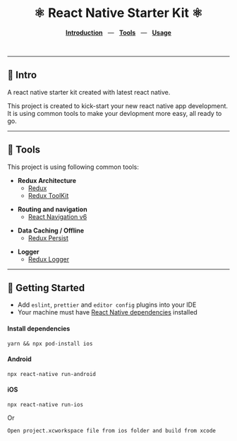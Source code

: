 <h1 align="center">⚛ React Native Starter Kit ⚛</h1>

<p align="center"> 
  <a href='#-intro'><b>Introduction</b></a> 
    &nbsp;&nbsp;—&nbsp;&nbsp; <a href="#-tools"><b>Tools</b></a> 
    &nbsp;&nbsp;—&nbsp;&nbsp; <a href="#-getting-started"><b>Usage</b></a> 
</p>
  
</br>

****

## 👋 Intro
A react native starter kit created with latest react native.

This project is created to kick-start your new react native app development. It is using common tools to make your devlopment more easy, all ready to go.

****

## 🧰 Tools
This project is using following common tools:

* **Redux Architecture**
    - [Redux](https://redux.js.org/)
    - [Redux ToolKit](https://redux-toolkit.js.org/)

- **Routing and navigation**
    * [React Navigation v6](https://reactnavigation.org/)

* **Data Caching / Offline**
    - [Redux Persist](https://github.com/rt2zz/redux-persist#readme)

- **Logger**
    * [Redux Logger](https://github.com/LogRocket/redux-logger#readme)

****    

## 🚀 Getting Started
    
- Add `eslint`, `prettier` and `editor config` plugins into your IDE
- Your machine must have [React Native dependencies](https://reactnative.dev/docs/environment-setup) installed

#### Install dependencies
```
yarn && npx pod-install ios
```

#### Android
```
npx react-native run-android
```

#### iOS
```
npx react-native run-ios
```
Or
```
Open project.xcworkspace file from ios folder and build from xcode
```
